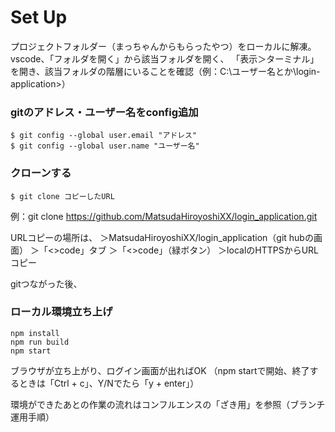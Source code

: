# Set Up
プロジェクトフォルダー（まっちゃんからもらったやつ）をローカルに解凍。
vscode、「フォルダを開く」から該当フォルダを開く、
「表示＞ターミナル」を開き、該当フォルダの階層にいることを確認（例：C:\ユーザー名とか\login-application>）

### gitのアドレス・ユーザー名をconfig追加
```
$ git config --global user.email "アドレス"
$ git config --global user.name "ユーザー名"
```

### クローンする
```
$ git clone コピーしたURL
```
例：git clone https://github.com/MatsudaHiroyoshiXX/login_application.git

URLコピーの場所は、
＞MatsudaHiroyoshiXX/login_application（git hubの画面）
＞「<>code」タブ
＞「<>code」（緑ボタン）
＞localのHTTPSからURLコピー

gitつながった後、

### ローカル環境立ち上げ
```
npm install
npm run build
npm start
```
ブラウザが立ち上がり、ログイン画面が出ればOK
（npm startで開始、終了するときは「Ctrl + c」、Y/Nでたら「y + enter」）

環境ができたあとの作業の流れはコンフルエンスの「ざき用」を参照（ブランチ運用手順）

